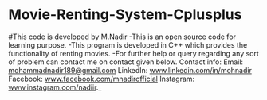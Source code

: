 # Movie-Renting-System-Cplusplus
#This code is developed by M.Nadir -This is an open source code for learning purpose. -This program is developed in C++ which provides the functionality of renting movies. -For further help or query regarding any sort of problem can contact me on contact given below. Contact info: Email: mohammadnadir189@gmail.com LinkedIn: www.linkedin.com/in/mohnadir Facebook: www.facebook.com/mnadirofficial Instagram: www.instagram.com/nadiir._
